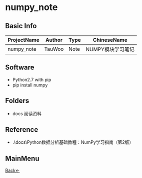 # numpy_note

## Basic Info
ProjectName | Author | Type | ChineseName
--- | --- | --- | ---
numpy_note | TauWoo | Note | NUMPY模块学习笔记

## Software
- Python2.7 with pip
- pip install numpy

## Folders
- docs 阅读资料

## Reference
- .\docs\Python数据分析基础教程：NumPy学习指南（第2版）

## MainMenu
[Back<-](https://github.com/TauWu/review_note)